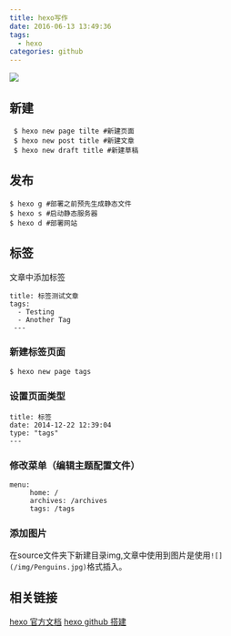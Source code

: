 ```yaml
---
title: hexo写作
date: 2016-06-13 13:49:36
tags:
  - hexo
categories: github
---
```

![](/img/Penguins.jpg)
 ## 新建
 ```
  $ hexo new page tilte #新建页面
  $ hexo new post title #新建文章
  $ hexo new draft title #新建草稿
 ```
 ## 发布
 ```
 $ hexo g #部署之前预先生成静态文件 
 $ hexo s #启动静态服务器
 $ hexo d #部署网站
 ```
 ## 标签
 文章中添加标签
 ```
 title: 标签测试文章
 tags:
   - Testing
   - Another Tag
  ---
 ```
 ### 新建标签页面
 ```
 $ hexo new page tags
 ```
 ### 设置页面类型
 ```
 title: 标签
 date: 2014-12-22 12:39:04
 type: "tags"
 ---
 ```
 ### 修改菜单（编辑主题配置文件）
```
menu:
     home: /
     archives: /archives
     tags: /tags
```
 ### 添加图片
 在source文件夹下新建目录img,文章中使用到图片是使用`![](/img/Penguins.jpg)`格式插入。
 
 ## 相关链接
 [hexo 官方文档](https://hexo.io/zh-cn/docs/commands.html)
 [hexo github 搭建](http://kiya.space/2015/11/10/use-Github-Pages-Hexo-duoshuo-to-set-up-a-blog-basic-steps/)
 


